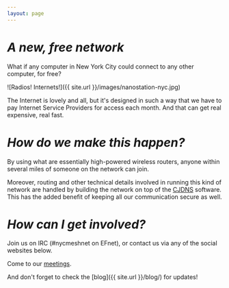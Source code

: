 ```yaml
---
layout: page
---
```


# _A new, free network_

What if any computer in New York City could connect to any other computer, for free?

![Radios! Internets!]({{ site.url }}/images/nanostation-nyc.jpg)

The Internet is lovely and all, but it's designed in such a way that we have to pay Internet Service Providers for access each month. And that can get real expensive, real fast.

# _How do we make this happen?_

By using what are essentially high-powered wireless routers, anyone within several miles of someone on the network can join.

Moreover, routing and other technical details involved in running this kind of network are handled by building the network on top of the [CJDNS](https://github.com/cjdelisle/cjdns) software. This has the added benefit of keeping all our communication secure as well.

# _How can I get involved?_

Join us on IRC (#nycmeshnet on EFnet), or contact us via any of the social websites below.

Come to our [meetings](http://www.meetup.com/nycmesh/).

And don't forget to check the [blog]({{ site.url }}/blog/) for updates!
